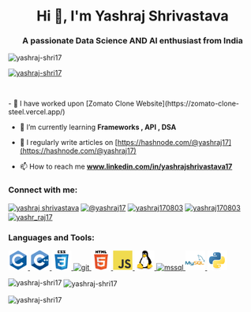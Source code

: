 <h1 align="center">Hi 👋, I'm Yashraj Shrivastava</h1>
<h3 align="center">A passionate Data Science AND AI enthusiast from India</h3>
<p align="left"> <img src="https://komarev.com/ghpvc/?username=yashraj-shri17&label=Profile%20views&color=0e75b6&style=flat" alt="yashraj-shri17" /> </p>

<p align="left"> <a href="https://github.com/ryo-ma/github-profile-trophy"><img src="https://github-profile-trophy.vercel.app/?username=yashraj-shri17" alt="yashraj-shri17" /></a> </p>

<p align="left"> <a href="https://twitter.com/" target="blank"><img src="https://img.shields.io/twitter/follow/?logo=twitter&style=for-the-badge" alt="" /></a> </p>
- 🔭 I have worked upon [Zomato Clone Website](https://zomato-clone-steel.vercel.app/)

- 🌱 I’m currently learning **Frameworks , API , DSA**

- 📝 I regularly write articles on [https://hashnode.com/@yashraj17](https://hashnode.com/@yashraj17)

- 📫 How to reach me **www.linkedin.com/in/yashrajshrivastava17**

<h3 align="left">Connect with me:</h3>
<p align="left">
<a href="https://linkedin.com/in/yashraj shrivastava" target="blank"><img align="center" src="https://raw.githubusercontent.com/rahuldkjain/github-profile-readme-generator/master/src/images/icons/Social/linked-in-alt.svg" alt="yashraj shrivastava" height="30" width="40" /></a>
<a href="https://hashnode.com/@yashraj17" target="blank"><img align="center" src="https://raw.githubusercontent.com/rahuldkjain/github-profile-readme-generator/master/src/images/icons/Social/hashnode.svg" alt="@yashraj17" height="30" width="40" /></a>
<a href="https://www.codechef.com/users/yashraj170803" target="blank"><img align="center" src="https://cdn.jsdelivr.net/npm/simple-icons@3.1.0/icons/codechef.svg" alt="yashraj170803" height="30" width="40" /></a>
<a href="https://www.hackerrank.com/yashraj170803" target="blank"><img align="center" src="https://raw.githubusercontent.com/rahuldkjain/github-profile-readme-generator/master/src/images/icons/Social/hackerrank.svg" alt="yashraj170803" height="30" width="40" /></a>
<a href="https://codeforces.com/profile/yashr_raj17" target="blank"><img align="center" src="https://raw.githubusercontent.com/rahuldkjain/github-profile-readme-generator/master/src/images/icons/Social/codeforces.svg" alt="yashr_raj17" height="30" width="40" /></a>
</p>

<h3 align="left">Languages and Tools:</h3>
<p align="left"> <a href="https://www.cprogramming.com/" target="_blank" rel="noreferrer"> <img src="https://raw.githubusercontent.com/devicons/devicon/master/icons/c/c-original.svg" alt="c" width="40" height="40"/> </a> <a href="https://www.w3schools.com/cpp/" target="_blank" rel="noreferrer"> <img src="https://raw.githubusercontent.com/devicons/devicon/master/icons/cplusplus/cplusplus-original.svg" alt="cplusplus" width="40" height="40"/> </a> <a href="https://www.w3schools.com/css/" target="_blank" rel="noreferrer"> <img src="https://raw.githubusercontent.com/devicons/devicon/master/icons/css3/css3-original-wordmark.svg" alt="css3" width="40" height="40"/> </a> <a href="https://git-scm.com/" target="_blank" rel="noreferrer"> <img src="https://www.vectorlogo.zone/logos/git-scm/git-scm-icon.svg" alt="git" width="40" height="40"/> </a> <a href="https://www.w3.org/html/" target="_blank" rel="noreferrer"> <img src="https://raw.githubusercontent.com/devicons/devicon/master/icons/html5/html5-original-wordmark.svg" alt="html5" width="40" height="40"/> </a> <a href="https://developer.mozilla.org/en-US/docs/Web/JavaScript" target="_blank" rel="noreferrer"> <img src="https://raw.githubusercontent.com/devicons/devicon/master/icons/javascript/javascript-original.svg" alt="javascript" width="40" height="40"/> </a> <a href="https://www.linux.org/" target="_blank" rel="noreferrer"> <img src="https://raw.githubusercontent.com/devicons/devicon/master/icons/linux/linux-original.svg" alt="linux" width="40" height="40"/> </a> <a href="https://www.microsoft.com/en-us/sql-server" target="_blank" rel="noreferrer"> <img src="https://www.svgrepo.com/show/303229/microsoft-sql-server-logo.svg" alt="mssql" width="40" height="40"/> </a> <a href="https://www.mysql.com/" target="_blank" rel="noreferrer"> <img src="https://raw.githubusercontent.com/devicons/devicon/master/icons/mysql/mysql-original-wordmark.svg" alt="mysql" width="40" height="40"/> </a> <a href="https://www.python.org" target="_blank" rel="noreferrer"> <img src="https://raw.githubusercontent.com/devicons/devicon/master/icons/python/python-original.svg" alt="python" width="40" height="40"/> </a> </p>

<p><img align="left" src="https://github-readme-stats.vercel.app/api/top-langs?username=yashraj-shri17&show_icons=true&locale=en&layout=compact" alt="yashraj-shri17" /></p>

<p>&nbsp;<img align="center" src="https://github-readme-stats.vercel.app/api?username=yashraj-shri17&show_icons=true&locale=en" alt="yashraj-shri17" /></p>
<p><img align="center" src="https://github-readme-streak-stats.herokuapp.com/?user=yashraj-shri17&" alt="yashraj-shri17" /></p>
